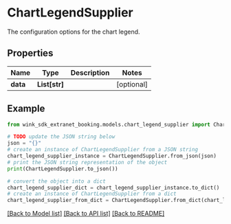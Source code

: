 # ChartLegendSupplier

The configuration options for the chart legend.

## Properties

Name | Type | Description | Notes
------------ | ------------- | ------------- | -------------
**data** | **List[str]** |  | [optional] 

## Example

```python
from wink_sdk_extranet_booking.models.chart_legend_supplier import ChartLegendSupplier

# TODO update the JSON string below
json = "{}"
# create an instance of ChartLegendSupplier from a JSON string
chart_legend_supplier_instance = ChartLegendSupplier.from_json(json)
# print the JSON string representation of the object
print(ChartLegendSupplier.to_json())

# convert the object into a dict
chart_legend_supplier_dict = chart_legend_supplier_instance.to_dict()
# create an instance of ChartLegendSupplier from a dict
chart_legend_supplier_from_dict = ChartLegendSupplier.from_dict(chart_legend_supplier_dict)
```
[[Back to Model list]](../README.md#documentation-for-models) [[Back to API list]](../README.md#documentation-for-api-endpoints) [[Back to README]](../README.md)


